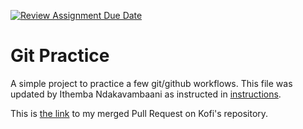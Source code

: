[![Review Assignment Due Date](https://classroom.github.com/assets/deadline-readme-button-22041afd0340ce965d47ae6ef1cefeee28c7c493a6346c4f15d667ab976d596c.svg)](https://classroom.github.com/a/5vf9W1DH)
# Git Practice
A simple project to practice a few git/github workflows.  This file was updated by Ithemba Ndakavambaani as instructed in [instructions](./instructions.md).

This is [the link](https://github.com/cs-uh-2012-fall25/i1-git-practice-kofiAnimAY/pull/2) to my merged Pull Request on Kofi's repository.
